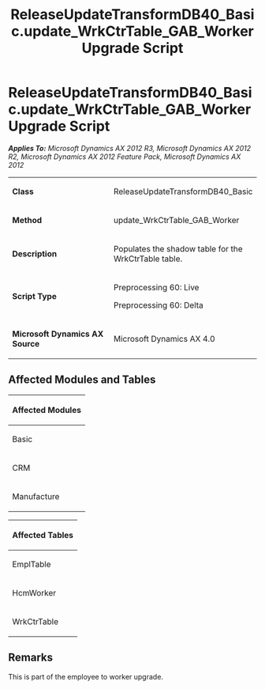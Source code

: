 ﻿---
title: ReleaseUpdateTransformDB40_Basic.update_WrkCtrTable_GAB_Worker Upgrade Script
TOCTitle: ReleaseUpdateTransformDB40_Basic.update_WrkCtrTable_GAB_Worker Upgrade Script
ms:assetid: 7dfd6b64-51b0-4f6d-743e-baf737237237
ms:mtpsurl: https://msdn.microsoft.com/en-us/library/JJ719502(v=AX.60)
ms:contentKeyID: 49709292
ms.date: 05/18/2015
mtps_version: v=AX.60
---

# ReleaseUpdateTransformDB40\_Basic.update\_WrkCtrTable\_GAB\_Worker Upgrade Script 


_**Applies To:** Microsoft Dynamics AX 2012 R3, Microsoft Dynamics AX 2012 R2, Microsoft Dynamics AX 2012 Feature Pack, Microsoft Dynamics AX 2012_

<table>
<colgroup>
<col style="width: 50%" />
<col style="width: 50%" />
</colgroup>
<tbody>
<tr class="odd">
<td><p><strong>Class</strong></p></td>
<td><p>ReleaseUpdateTransformDB40_Basic</p></td>
</tr>
<tr class="even">
<td><p><strong>Method</strong></p></td>
<td><p>update_WrkCtrTable_GAB_Worker</p></td>
</tr>
<tr class="odd">
<td><p><strong>Description</strong></p></td>
<td><p>Populates the shadow table for the WrkCtrTable table.</p></td>
</tr>
<tr class="even">
<td><p><strong>Script Type</strong></p></td>
<td><p>Preprocessing 60: Live</p>
<p>Preprocessing 60: Delta</p></td>
</tr>
<tr class="odd">
<td><p><strong>Microsoft Dynamics AX Source</strong></p></td>
<td><p>Microsoft Dynamics AX 4.0</p></td>
</tr>
</tbody>
</table>


## Affected Modules and Tables

<table>
<colgroup>
<col style="width: 100%" />
</colgroup>
<thead>
<tr class="header">
<th><p>Affected Modules</p></th>
</tr>
</thead>
<tbody>
<tr class="odd">
<td><p>Basic</p></td>
</tr>
<tr class="even">
<td><p>CRM</p></td>
</tr>
<tr class="odd">
<td><p>Manufacture</p></td>
</tr>
</tbody>
</table>


<table>
<colgroup>
<col style="width: 100%" />
</colgroup>
<thead>
<tr class="header">
<th><p>Affected Tables</p></th>
</tr>
</thead>
<tbody>
<tr class="odd">
<td><p>EmplTable</p></td>
</tr>
<tr class="even">
<td><p>HcmWorker</p></td>
</tr>
<tr class="odd">
<td><p>WrkCtrTable</p></td>
</tr>
</tbody>
</table>


## Remarks

This is part of the employee to worker upgrade.

  


